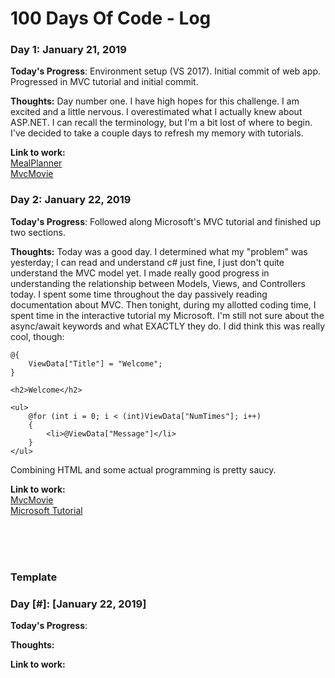 # 100 Days Of Code - Log

### Day 1: January 21, 2019

**Today's Progress**: Environment setup (VS 2017). Initial commit of web app. Progressed in MVC tutorial and initial commit.

**Thoughts:** Day number one.  I have high hopes for this challenge.  I am excited and a little nervous.  I overestimated what I actually knew about ASP.NET.  I can recall the terminology, but I'm a bit lost of where to begin.  I've decided to take a couple days to refresh my memory with tutorials.

**Link to work:** <br> 
[MealPlanner](https://github.com/delsuckahh/meal-planner)<br>
[MvcMovie](https://github.com/delsuckahh/MvcMovie)

### Day 2: January 22, 2019

**Today's Progress**: Followed along Microsoft's MVC tutorial and finished up two sections.

**Thoughts:** Today was a good day.  I determined what my "problem" was yesterday; I can read and understand c# just fine, I just don't quite understand the MVC model yet.  I made really good progress in understanding the relationship between Models, Views, and Controllers today.  I spent some time throughout the day passively reading documentation about MVC.  Then tonight, during my allotted coding time, I spent time in the interactive tutorial my Microsoft.  I'm still not sure about the async/await keywords and what EXACTLY they do.  I did think this was really cool, though:
```
@{
    ViewData["Title"] = "Welcome";
}

<h2>Welcome</h2>

<ul>
    @for (int i = 0; i < (int)ViewData["NumTimes"]; i++)
    {
        <li>@ViewData["Message"]</li>
    }
</ul>
```
Combining HTML and some actual programming is pretty saucy.

**Link to work:** <br> 
[MvcMovie](https://github.com/delsuckahh/MvcMovie)<br>
[Microsoft Tutorial](https://docs.microsoft.com/en-us/aspnet/core/tutorials/first-mvc-app/adding-view?view=aspnetcore-2.1&tabs=visual-studio)


<br>
<br>
<br>

### Template
### Day [#]: [January 22, 2019]

**Today's Progress**: 

**Thoughts:** 

**Link to work:** 
